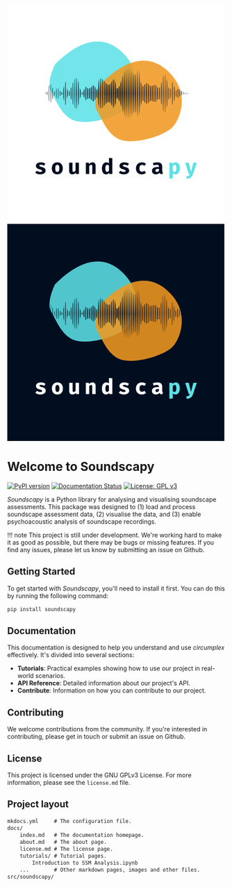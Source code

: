 ![Image title](img/LightLogo.png#only-light)
![Image title](img/DarkLogo.png#only-dark)

# Welcome to Soundscapy

[![PyPI version](https://badge.fury.io/py/soundscapy.svg)](https://badge.fury.io/py/soundscapy)
[![Documentation Status](https://readthedocs.org/projects/soundscapy/badge/?version=latest)](https://soundscapy.readthedocs.io/en/latest/?badge=latest)
[![License: GPL v3](https://img.shields.io/badge/License-GPLv3-blue.svg)](https://www.gnu.org/licenses/gpl-3.0)

_Soundscapy_ is a Python library for analysing and visualising soundscape assessments. This package was designed to (1) load and process soundscape assessment data, (2) visualise the data, and (3) enable psychoacoustic analysis of soundscape recordings.

!!! note
    This project is still under development. We're working hard to make it as good as possible, but there may be bugs or missing features. If you find any issues, please let us know by submitting an issue on Github.

## Getting Started

To get started with _Soundscapy_, you'll need to install it first. You can do this by running the following command:

```bash
pip install soundscapy
```

## Documentation

This documentation is designed to help you understand and use _circumplex_ effectively. It's divided into several sections:

- **Tutorials**: Practical examples showing how to use our project in real-world scenarios.
- **API Reference**: Detailed information about our project's API.
- **Contribute**: Information on how you can contribute to our project.

## Contributing

We welcome contributions from the community. If you're interested in contributing, please get in touch or submit an issue on Github.

## License

This project is licensed under the GNU GPLv3 License. For more information, please see the `license.md` file.

## Project layout

    mkdocs.yml     # The configuration file.
    docs/
        index.md   # The documentation homepage.
        about.md   # The about page.
        license.md # The license page.
        tutorials/ # Tutorial pages.
            Introduction to SSM Analysis.ipynb  
        ...        # Other markdown pages, images and other files.
    src/soundscapy/
